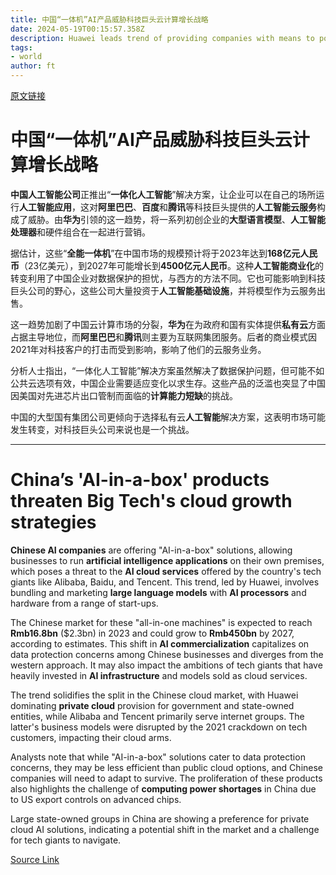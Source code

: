 ```yaml
---
title: 中国“一体机”AI产品威胁科技巨头云计算增长战略
date: 2024-05-19T00:15:57.358Z
description: Huawei leads trend of providing companies with means to power their own artificial intelligence apps rather than through public cloud
tags: 
- world
author: ft
---
```


[原文链接](https://ft.com/content/02537db9-8687-48eb-94c8-383f8332b5d6)

# 中国“一体机”**AI**产品威胁科技巨头云计算增长战略 

**中国人工智能公司**正推出“**一体化人工智能**”解决方案，让企业可以在自己的场所运行**人工智能应用**，这对**阿里巴巴**、**百度**和**腾讯**等科技巨头提供的**人工智能云服务**构成了威胁。由**华为**引领的这一趋势，将一系列初创企业的**大型语言模型**、**人工智能处理器**和硬件组合在一起进行营销。 

据估计，这些“**全能一体机**”在中国市场的规模预计将于2023年达到**168亿元人民币**（23亿美元），到2027年可能增长到**4500亿元人民币**。这种**人工智能商业化**的转变利用了中国企业对数据保护的担忧，与西方的方法不同。它也可能影响到科技巨头公司的野心，这些公司大量投资于**人工智能基础设施**，并将模型作为云服务出售。 

这一趋势加剧了中国云计算市场的分裂，**华为**在为政府和国有实体提供**私有云**方面占据主导地位，而**阿里巴巴**和**腾讯**则主要为互联网集团服务。后者的商业模式因2021年对科技客户的打击而受到影响，影响了他们的云服务业务。 

分析人士指出，“一体化人工智能”解决方案虽然解决了数据保护问题，但可能不如公共云选项有效，中国企业需要适应变化以求生存。这些产品的泛滥也突显了中国因美国对先进芯片出口管制而面临的**计算能力短缺**的挑战。 

中国的大型国有集团公司更倾向于选择私有云**人工智能**解决方案，这表明市场可能发生转变，对科技巨头公司来说也是一个挑战。

---

# China’s 'AI-in-a-box' products threaten Big Tech's cloud growth strategies 

**Chinese AI companies** are offering "AI-in-a-box" solutions, allowing businesses to run **artificial intelligence applications** on their own premises, which poses a threat to the **AI cloud services** offered by the country's tech giants like Alibaba, Baidu, and Tencent. This trend, led by Huawei, involves bundling and marketing **large language models** with **AI processors** and hardware from a range of start-ups. 

The Chinese market for these "all-in-one machines" is expected to reach **Rmb16.8bn** ($2.3bn) in 2023 and could grow to **Rmb450bn** by 2027, according to estimates. This shift in **AI commercialization** capitalizes on data protection concerns among Chinese businesses and diverges from the western approach. It may also impact the ambitions of tech giants that have heavily invested in **AI infrastructure** and models sold as cloud services. 

The trend solidifies the split in the Chinese cloud market, with Huawei dominating **private cloud** provision for government and state-owned entities, while Alibaba and Tencent primarily serve internet groups. The latter's business models were disrupted by the 2021 crackdown on tech customers, impacting their cloud arms. 

Analysts note that while "AI-in-a-box" solutions cater to data protection concerns, they may be less efficient than public cloud options, and Chinese companies will need to adapt to survive. The proliferation of these products also highlights the challenge of **computing power shortages** in China due to US export controls on advanced chips. 

Large state-owned groups in China are showing a preference for private cloud AI solutions, indicating a potential shift in the market and a challenge for tech giants to navigate.

[Source Link](https://ft.com/content/02537db9-8687-48eb-94c8-383f8332b5d6)

